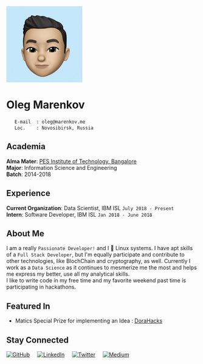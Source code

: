 <img src="avatar.png" alt="Oleg Marenkov" width="200"/>

# **Oleg Marenkov**

       E-mail  : oleg@marenkov.me
       Loc.    : Novosibirsk, Russia

## __Academia__

__Alma Mater__: [PES Institute of Technology, Bangalore](https://www.pes.edu/)  
__Major__: Information Science and Engineering  
__Batch__: 2014-2018

## __Experience__
__Current Organization__: Data Scientist, IBM ISL  `July 2018 - Present`                      
__Intern__: Software Developer, IBM ISL `Jan 2018 - June 2018`  


## __About Me__

I am a really `Passionate Developer!` and I 🤎 Linux systems. I have apt skills of a `Full Stack Developer`, but I'm equally participate and contribute to other technologies, like BlochChain and cryptography, as well. Currently I work as a `Data Science` as it continues to mesmerize me the most and helps me express my better, use all my analytical skills.  
I like to write code in my free time and my favorite weekend past time is participating in hackathons.

## __Featured In__

- Matics Special Prize for implementing an Idea : [DoraHacks](https://medium.com/matic-network/matic-network-at-dorahacks-india-114626181e4)

## __Stay Connected__

[![GitHub][1.1]][1]&nbsp;&nbsp;&nbsp;&nbsp;
[![LinkedIn][2.1]][2]&nbsp;&nbsp;&nbsp;&nbsp; 
[![Twitter][3.1]][3]&nbsp;&nbsp;&nbsp;&nbsp; 
[![Medium][4.1]][4]&nbsp;&nbsp;&nbsp;&nbsp; 


[1.1]: https://i.imgur.com/w8c8qXL.png (GitHub)
[2.1]: https://i.imgur.com/I9UnWOr.png (LinkedIn)
[3.1]: https://i.imgur.com/Zj9XUar.png (Twitter)
[4.1]: https://i.imgur.com/9GIHCWv.png (Medium)

[1]: https://github.com/aashish-chaubey
[2]: https://www.linkedin.com/in/chaubey-aashish/
[3]: http://www.twitter.com/AashishLChaubey
[4]: https://medium.com/@aashishchaubey
